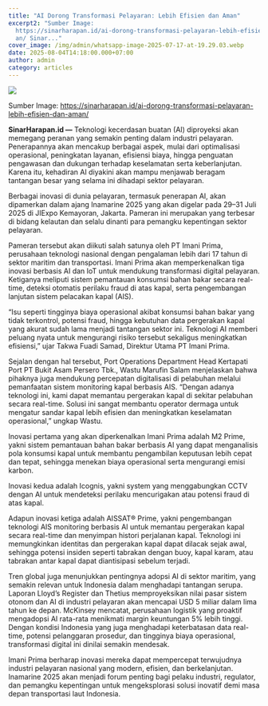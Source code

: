 ```yaml
---
title: "AI Dorong Transformasi Pelayaran: Lebih Efisien dan Aman"
excerpt2: "Sumber Image:
  https://sinarharapan.id/ai-dorong-transformasi-pelayaran-lebih-efisien-dan-am\
  an/ Sinar..."
cover_image: /img/admin/whatsapp-image-2025-07-17-at-19.29.03.webp
date: 2025-08-04T14:18:00.000+07:00
author: admin
category: articles
---
```

![](/img/admin/whatsapp-image-2025-07-17-at-19.29.03.webp)




Sumber Image: https://sinarharapan.id/ai-dorong-transformasi-pelayaran-lebih-efisien-dan-aman/

**SinarHarapan.id —** Teknologi kecerdasan buatan (AI) diproyeksi akan memegang peranan yang semakin penting dalam industri pelayaran. Penerapannya akan mencakup berbagai aspek, mulai dari optimalisasi operasional, peningkatan layanan, efisiensi biaya, hingga penguatan pengawasan dan dukungan terhadap keselamatan serta keberlanjutan. Karena itu, kehadiran AI diyakini akan mampu menjawab beragam tantangan besar yang selama ini dihadapi sektor pelayaran.

Berbagai inovasi di dunia pelayaran, termasuk penerapan AI, akan dipamerkan dalam ajang Inamarine 2025 yang akan digelar pada 29–31 Juli 2025 di JIExpo Kemayoran, Jakarta. Pameran ini merupakan yang terbesar di bidang kelautan dan selalu dinanti para pemangku kepentingan sektor pelayaran.

Pameran tersebut akan diikuti salah satunya oleh PT Imani Prima, perusahaan teknologi nasional dengan pengalaman lebih dari 17 tahun di sektor maritim dan transportasi. Imani Prima akan memperkenalkan tiga inovasi berbasis AI dan IoT untuk mendukung transformasi digital pelayaran. Ketiganya meliputi sistem pemantauan konsumsi bahan bakar secara real-time, deteksi otomatis perilaku fraud di atas kapal, serta pengembangan lanjutan sistem pelacakan kapal (AIS).

“Isu seperti tingginya biaya operasional akibat konsumsi bahan bakar yang tidak terkontrol, potensi fraud, hingga kebutuhan data pergerakan kapal yang akurat sudah lama menjadi tantangan sektor ini. Teknologi AI memberi peluang nyata untuk mengurangi risiko tersebut sekaligus meningkatkan efisiensi,” ujar Takwa Fuadi Samad, Direktur Utama PT Imani Prima.

Sejalan dengan hal tersebut, Port Operations Department Head Kertapati Port PT Bukit Asam Persero Tbk., Wastu Marufin Salam menjelaskan bahwa pihaknya juga mendukung percepatan digitalisasi di pelabuhan melalui pemanfaatan sistem monitoring kapal berbasis AIS. “Dengan adanya teknologi ini, kami dapat memantau pergerakan kapal di sekitar pelabuhan secara real-time. Solusi ini sangat membantu operator dermaga untuk mengatur sandar kapal lebih efisien dan meningkatkan keselamatan operasional,” ungkap Wastu.

Inovasi pertama yang akan diperkenalkan Imani Prima adalah M2 Prime, yakni sistem pemantauan bahan bakar berbasis AI yang dapat menganalisis pola konsumsi kapal untuk membantu pengambilan keputusan lebih cepat dan tepat, sehingga menekan biaya operasional serta mengurangi emisi karbon.

Inovasi kedua adalah Icognis, yakni system yang menggabungkan CCTV dengan AI untuk mendeteksi perilaku mencurigakan atau potensi fraud di atas kapal.

Adapun inovasi ketiga adalah AISSAT® Prime, yakni pengembangan teknologi AIS monitoring berbasis AI untuk memantau pergerakan kapal secara real-time dan menyimpan histori perjalanan kapal. Teknologi ini memungkinkan identitas dan pergerakan kapal dapat dilacak sejak awal, sehingga potensi insiden seperti tabrakan dengan buoy, kapal karam, atau tabrakan antar kapal dapat diantisipasi sebelum terjadi.

Tren global juga menunjukkan pentingnya adopsi AI di sektor maritim, yang semakin relevan untuk Indonesia dalam menghadapi tantangan serupa. Laporan Lloyd’s Register dan Thetius memproyeksikan nilai pasar sistem otonom dan AI di industri pelayaran akan mencapai USD 5 miliar dalam lima tahun ke depan. McKinsey mencatat, perusahaan logistik yang proaktif mengadopsi AI rata-rata menikmati margin keuntungan 5% lebih tinggi. Dengan kondisi Indonesia yang juga menghadapi keterbatasan data real-time, potensi pelanggaran prosedur, dan tingginya biaya operasional, transformasi digital ini dinilai semakin mendesak.

Imani Prima berharap inovasi mereka dapat mempercepat terwujudnya industri pelayaran nasional yang modern, efisien, dan berkelanjutan. Inamarine 2025 akan menjadi forum penting bagi pelaku industri, regulator, dan pemangku kepentingan untuk mengeksplorasi solusi inovatif demi masa depan transportasi laut Indonesia.

